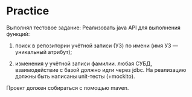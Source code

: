 # Practice
Выполнял тестовое задание:
Реализовать java API для выполнения функций:

1) поиск в репозитории учётной записи (УЗ) по имени (имя УЗ — уникальный атрибут);

2) изменения у учётной записи фамилии.
любая СУБД, взаимодействие с базой должно идти через jdbc.
На реализацию должны быть написаны unit-тесты (+mockito).

Проект должен собираться с помощью maven.
